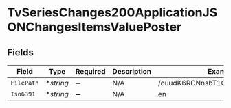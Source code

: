 # TvSeriesChanges200ApplicationJSONChangesItemsValuePoster


## Fields

| Field                            | Type                             | Required                         | Description                      | Example                          |
| -------------------------------- | -------------------------------- | -------------------------------- | -------------------------------- | -------------------------------- |
| `FilePath`                       | **string*                        | :heavy_minus_sign:               | N/A                              | /ouudK6RCNnsbT1CSXrlATXQIQTG.jpg |
| `Iso6391`                        | **string*                        | :heavy_minus_sign:               | N/A                              | en                               |